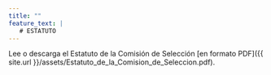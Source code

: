 ```yaml
---
title: ""
feature_text: |
   # ESTATUTO
---
```


Lee o descarga el Estatuto de la Comisión de Selección [en formato PDF]({{ site.url }}/assets/Estatuto_de_la_Comision_de_Seleccion.pdf).
